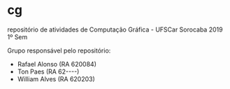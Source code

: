# cg
repositório de atividades de Computação Gráfica - UFSCar Sorocaba 2019 1º Sem

Grupo responsável pelo repositório:
- Rafael Alonso   (RA 620084)
- Ton Paes        (RA 62----)
- William Alves   (RA 620203)
